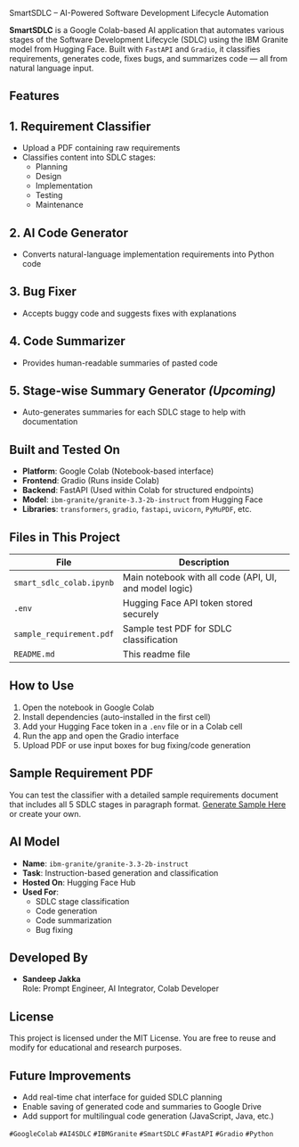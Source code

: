 SmartSDLC – AI-Powered Software Development Lifecycle Automation

**SmartSDLC** is a Google Colab-based AI application that automates various stages of the Software Development Lifecycle (SDLC) using the IBM Granite model from Hugging Face. Built with `FastAPI` and `Gradio`, it classifies requirements, generates code, fixes bugs, and summarizes code — all from natural language input.

## Features

## 1. Requirement Classifier
- Upload a PDF containing raw requirements
- Classifies content into SDLC stages:
  - Planning
  - Design
  - Implementation
  - Testing
  - Maintenance

## 2. AI Code Generator
- Converts natural-language implementation requirements into Python code

## 3. Bug Fixer
- Accepts buggy code and suggests fixes with explanations

## 4. Code Summarizer
- Provides human-readable summaries of pasted code

## 5. Stage-wise Summary Generator *(Upcoming)*
- Auto-generates summaries for each SDLC stage to help with documentation


## Built and Tested On

-  **Platform**: Google Colab (Notebook-based interface)
-  **Frontend**: Gradio (Runs inside Colab)
-  **Backend**: FastAPI (Used within Colab for structured endpoints)
-  **Model**: `ibm-granite/granite-3.3-2b-instruct` from Hugging Face
-  **Libraries**: `transformers`, `gradio`, `fastapi`, `uvicorn`, `PyMuPDF`, etc.


##  Files in This Project

|          File            |                      Description                       |
|--------------------------|----------------------------------------------------------------------------|
| `smart_sdlc_colab.ipynb` | Main notebook with all code (API, UI, and model logic)                     |
| `.env`                   | Hugging Face API token stored securely                                     |
| `sample_requirement.pdf` | Sample test PDF for SDLC classification                                    |
| `README.md`              | This readme file                                                           |


## How to Use

1. Open the notebook in Google Colab  
2. Install dependencies (auto-installed in the first cell)  
3. Add your Hugging Face token in a `.env` file or in a Colab cell  
4. Run the app and open the Gradio interface  
5. Upload PDF or use input boxes for bug fixing/code generation


## Sample Requirement PDF

You can test the classifier with a detailed sample requirements document that includes all 5 SDLC stages in paragraph format. [Generate Sample Here](#) or create your own.


## AI Model

- **Name**: `ibm-granite/granite-3.3-2b-instruct`
- **Task**: Instruction-based generation and classification
- **Hosted On**: Hugging Face Hub
- **Used For**:
  - SDLC stage classification
  - Code generation
  - Code summarization
  - Bug fixing


## Developed By

- **Sandeep Jakka**  
  Role: Prompt Engineer, AI Integrator, Colab Developer

## License

This project is licensed under the MIT License. You are free to reuse and modify for educational and research purposes.

## Future Improvements

- Add real-time chat interface for guided SDLC planning  
- Enable saving of generated code and summaries to Google Drive  
- Add support for multilingual code generation (JavaScript, Java, etc.)

`#GoogleColab` `#AI4SDLC` `#IBMGranite` `#SmartSDLC` `#FastAPI` `#Gradio` `#Python`
